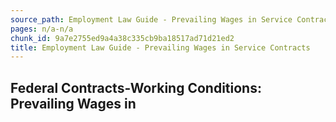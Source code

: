 ```yaml
---
source_path: Employment Law Guide - Prevailing Wages in Service Contracts.md
pages: n/a-n/a
chunk_id: 9a7e2755ed9a4a38c335cb9ba18517ad71d21ed2
title: Employment Law Guide - Prevailing Wages in Service Contracts
---
```

## Federal Contracts-Working Conditions: Prevailing Wages in
